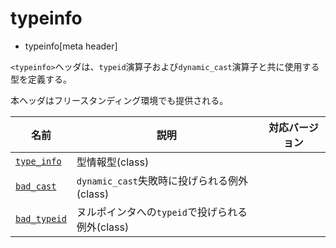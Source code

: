# typeinfo
* typeinfo[meta header]

`<typeinfo>`ヘッダは、`typeid`演算子および`dynamic_cast`演算子と共に使用する型を定義する。

本ヘッダはフリースタンディング環境でも提供される。

| 名前 | 説明 | 対応バージョン |
|------------------------------------------|-------------------------------------------------|-------|
| [`type_info`](typeinfo/type_info.md)   | 型情報型(class) | |
| [`bad_cast`](typeinfo/bad_cast.md)     | `dynamic_cast`失敗時に投げられる例外(class) | |
| [`bad_typeid`](typeinfo/bad_typeid.md) | ヌルポインタへの`typeid`で投げられる例外(class) | |
